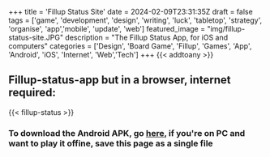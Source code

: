 +++
title = 'Fillup Status Site'
date = 2024-02-09T23:31:35Z
draft = false
tags = ['game', 'development', 'design', 'writing', 'luck', 'tabletop', 'strategy', 'organise', 'app','mobile', 'update', 'web']
featured_image = "img/fillup-status-site.JPG"
description = "The Fillup Status App, for iOS and computers"
categories = ['Design', 'Board Game', 'Fillup', 'Games', 'App', 'Android', 'iOS', 'Internet', 'Web','Tech']
+++
{{< addtoany >}} 

## Fillup-status-app but in a browser, internet required:

{{< fillup-status >}}


### To download the Android APK, go [here](/posts/fillup-status-app-1.2), if you're on PC and want to play it offine, save this page as a single file

